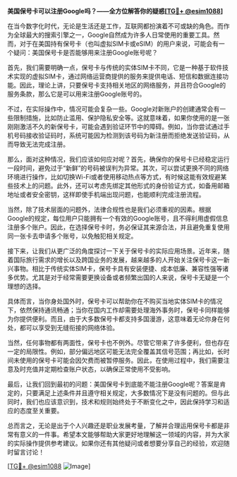 **美国保号卡可以注册Google吗？——全方位解答你的疑惑[[TG💪+ @esim1088](https://t.me/s/esim1088)]**

在当今数字化时代，无论是生活还是工作，互联网都扮演着不可或缺的角色。而作为全球最大的搜索引擎之一，Google自然成为许多人日常使用的重要工具。然而，对于在美国持有保号卡（也叫虚拟SIM卡或eSIM）的用户来说，可能会有一个疑问：美国保号卡是否能够用来注册Google账号呢？

首先，我们需要明确一点，保号卡与传统的实体SIM卡不同，它是一种基于软件技术实现的虚拟SIM卡，通过网络运营商提供的服务来提供电话、短信和数据连接功能。因此，理论上讲，只要保号卡支持相关地区的网络服务，并且符合Google的服务条款，那么它是可以用来注册Google账号的。

不过，在实际操作中，情况可能会复杂一些。Google对新账户的创建通常会有一些限制措施，比如防止滥用、保护隐私安全等。这就意味着，如果你使用的是一张刚刚激活不久的新保号卡，可能会遇到验证环节中的障碍。例如，当你尝试通过手机号码接收验证码时，系统可能因为检测到该号码为新注册而拒绝发送验证码，从而导致无法完成注册。

那么，面对这种情况，我们应该如何应对呢？首先，确保你的保号卡已经稳定运行一段时间，避免过于“新鲜”的号码被误判为异常。其次，可以尝试更换不同的网络环境进行操作，比如切换Wi-Fi或者使用移动热点等方式，有时候这能有效规避某些技术上的问题。此外，还可以考虑先绑定其他形式的身份验证方式，如备用邮箱地址或者安全密钥，这样即使手机端出现问题，也能顺利完成注册流程。

当然，除了技术层面的问题外，法律合规性也是我们必须重视的因素。根据Google的规定，每位用户只能拥有一个有效的Google账号，且不得利用虚假信息注册多个账户。因此，在选择保号卡时，务必保证其来源合法，并且避免重复使用同一张卡去申请多个账号，以免触犯相关规定。

接下来，让我们从更广泛的角度探讨一下关于保号卡的实际应用场景。近年来，随着国际旅行需求的增长以及跨国业务的发展，越来越多的人开始关注保号卡这一新兴事物。相比于传统实体SIM卡，保号卡具有安装便捷、成本低廉、兼容性强等诸多优势。尤其是对于经常需要更换设备或者频繁出国的人来说，保号卡无疑是一个理想的选择。

具体而言，当你身处国外时，保号卡可以帮助你在不购买当地实体SIM卡的情况下，依然保持通讯畅通；当你在国内工作却需要处理海外事务时，保号卡同样能够为你提供便利。而且，由于大多数保号卡都支持多国漫游，这意味着无论你身在何处，都可以享受到无缝衔接的网络体验。

当然，任何事物都有两面性，保号卡也不例外。尽管它带来了许多便利，但也存在一定的局限性。例如，部分偏远地区可能无法完全覆盖其信号范围；再比如，长时间未使用的保号卡可能会因欠费而被暂停服务。因此，在使用过程中，我们需要注意及时充值并定期检查账户状态，以确保正常使用不受影响。

最后，让我们回到最初的问题：美国保号卡到底能不能注册Google呢？答案是肯定的，只要满足上述条件并且遵守相关规定，大多数情况下是没有问题的。但与此同时，我们也应该意识到，技术和规则始终处于不断变化之中，因此保持学习和适应的态度至关重要。

总而言之，无论是出于个人兴趣还是职业发展考量，了解并合理运用保号卡都是非常有意义的一件事。希望本文能够帮助大家更好地理解这一领域的内容，并为大家的实际操作提供参考建议。如果你还有其他疑问或者想要分享自己的经验，欢迎随时留言讨论！

[[TG💪+ @esim1088](https://t.me/s/esim1088) ![Image](https://i.postimg.cc/4NQfJmqS/Snipaste-2025-05-13-00-14-12.png)]